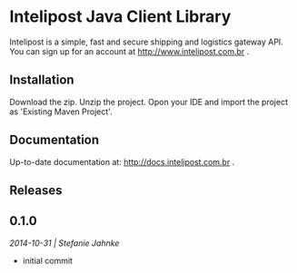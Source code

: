  Intelipost Java Client Library
===================

Intelipost is a simple, fast and secure shipping and logistics gateway API. You can sign up for an account at http://www.intelipost.com.br .

Installation
--------------------

Download the zip. 
Unzip the project. 
Opon your IDE and import the project as 'Existing Maven Project'.

Documentation
--------------------

Up-to-date documentation at: http://docs.intelipost.com.br .

Releases
--------------------

## 0.1.0
*2014-10-31 | Stefanie Jahnke*

- initial commit
